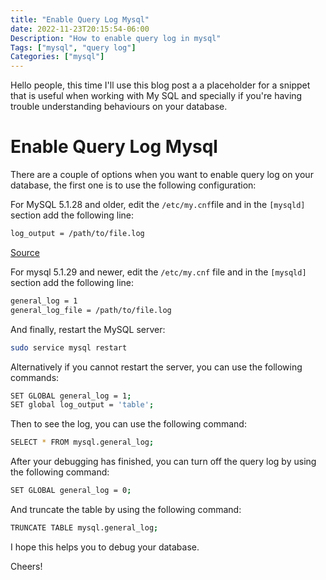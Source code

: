 ```yaml
---
title: "Enable Query Log Mysql"
date: 2022-11-23T20:15:54-06:00
Description: "How to enable query log in mysql"
Tags: ["mysql", "query log"]
Categories: ["mysql"]
---
```



Hello people, this time I'll use this blog post a a placeholder for a snippet that is useful when working with My
SQL and specially if you're having trouble understanding behaviours on your database.

# Enable Query Log Mysql

There are a couple of options when you want to enable query log on your database, the first one is to use the following configuration:

For MySQL 5.1.28 and older, edit the `/etc/my.cnf`file and in the `[mysqld]` section add the following line:

```bash
log_output = /path/to/file.log
```

[Source](http://dev.mysql.com/doc/refman/5.1/en/query-log.html)


For mysql 5.1.29 and newer, edit the `/etc/my.cnf` file and in the `[mysqld]` section add the following line:

```bash
general_log = 1
general_log_file = /path/to/file.log
```

And finally, restart the MySQL server:

```bash
sudo service mysql restart
```

Alternatively if you cannot restart the server, you can use the following commands:

```bash
SET GLOBAL general_log = 1;
SET global log_output = 'table';
```

Then to see the log, you can use the following command:

```bash
SELECT * FROM mysql.general_log;
```

After your debugging has finished, you can turn off the query log by using the following command:

```bash
SET GLOBAL general_log = 0;
```

And truncate the table by using the following command:

```bash
TRUNCATE TABLE mysql.general_log;
```

I hope this helps you to debug your database.

Cheers!
